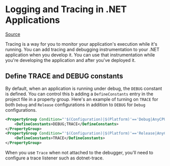 # Logging and Tracing in .NET Applications

[Source](https://learn.microsoft.com/en-us/training/modules/dotnet-debug/5-logging-and-tracing)

Tracing is a way for you to monitor your application's execution while it's running. You can add tracing and debugging instrumentation to your .NET application when you develop it. You can use that instrumentation while you're developing the application and after you've deployed it.

## Define TRACE and DEBUG constants

By default, when an application is running under debug, the `DEBUG` constant is defined. You can control this b adding a `DefineConstants` entry in the project file in a property group. Here's an example of turning on `TRACE` for both `Debug` and `Release` configurations in addition to `DEBUG` for `Debug` configurations.

```XML
<PropertyGroup Condition="'$(Configuration)|$(Platform)'=='Debug|AnyCPU'">
    <DefineConstants>DEBUG;TRACE</DefineConstants>
</PropertyGroup>
<PropertyGroup Condition="'$(Configuration)|$(Platform)'=='Release|AnyCPU'">
    <DefineConstants>TRACE</DefineConstants>
</PropertyGroup>
```

When you use `Trace` when not attached to the debugger, you'll need to configure a trace listener such as dotnet-trace.